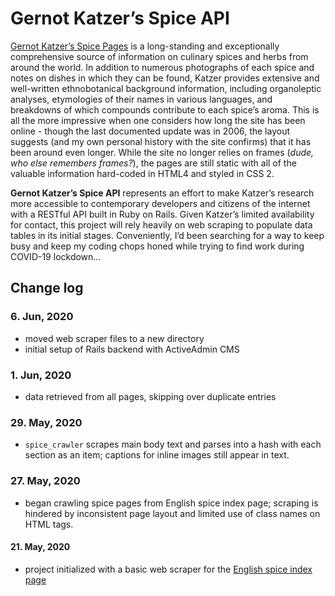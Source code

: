 # Gernot Katzer’s Spice API

[Gernot Katzer’s Spice Pages](http://gernot-katzers-spice-pages.com/engl/index.html) is a long-standing and exceptionally comprehensive source of information on culinary spices and herbs from around the world. In addition to numerous photographs of each spice and notes on dishes in which they can be found, Katzer provides
extensive and well-written ethnobotanical background information, including organoleptic analyses, etymologies of their names in various languages, and breakdowns of which compounds contribute to each spice’s aroma. This is all the more impressive when one considers how long the site has been online - though the last documented update was in 2006, the layout suggests (and my own personal history with the site confirms) that it has been around even longer. While the site no longer relies on frames (_dude, who else remembers frames?_), the pages are still static with all of the valuable information hard-coded in HTML4 and styled in CSS 2.

**Gernot Katzer’s Spice API** represents an effort to make Katzer’s research more accessible to contemporary developers and citizens of the internet with a RESTful API built in Ruby on Rails. Given Katzer’s limited availability for contact, this project will rely heavily on web scraping to populate data tables in its initial stages. Conveniently, I’d been searching for a way to keep busy and keep my coding chops honed while trying to find work during COVID-19 lockdown...

## Change log

### 6. Jun, 2020

- moved web scraper files to a new directory
- initial setup of Rails backend with ActiveAdmin CMS

### 1. Jun, 2020

- data retrieved from all pages, skipping over duplicate entries

### 29. May, 2020

- `spice_crawler` scrapes main body text and parses into a hash with each section as an item; captions for inline images still appear in text.

### 27. May, 2020

- began crawling spice pages from English spice index page; scraping is hindered by inconsistent page layout and limited use of class names on HTML tags.

#### 21. May, 2020

- project initialized with a basic web scraper for the [English spice index page](http://gernot-katzers-spice-pages.com/engl/spice_small.html)
